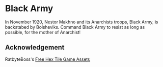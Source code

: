 # Black Army

In November 1920, Nestor Makhno and its Anarchists troops, Black Army, is backstabed by Bolsheviks. Command Black Army to resist as long as possible, for the mother of Anarchist!

## Acknowledgement

RatbyteBoss's [Free Hex Tile Game Assets](https://ratbyteboss.itch.io/hex-tile-assets)